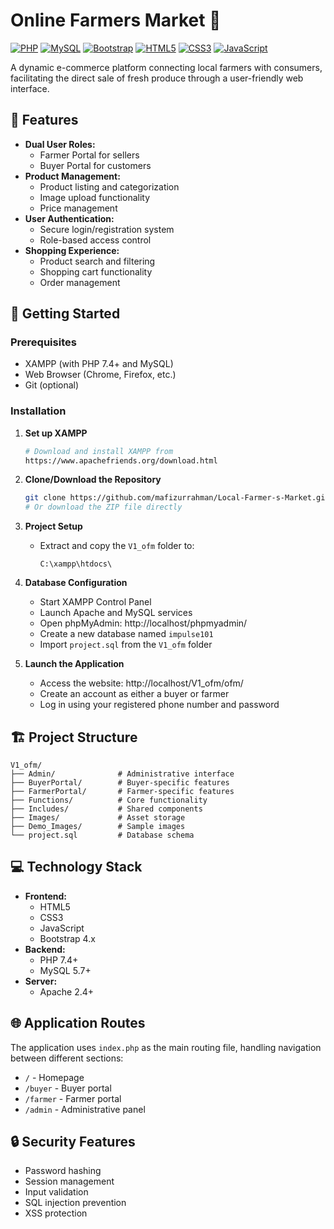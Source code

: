 # Online Farmers Market 🌾

[![PHP](https://img.shields.io/badge/PHP-777BB4?style=for-the-badge&logo=php&logoColor=white)](https://www.php.net/)
[![MySQL](https://img.shields.io/badge/MySQL-005C84?style=for-the-badge&logo=mysql&logoColor=white)](https://www.mysql.com/)
[![Bootstrap](https://img.shields.io/badge/Bootstrap-563D7C?style=for-the-badge&logo=bootstrap&logoColor=white)](https://getbootstrap.com/)
[![HTML5](https://img.shields.io/badge/HTML5-E34F26?style=for-the-badge&logo=html5&logoColor=white)](https://html.spec.whatwg.org/)
[![CSS3](https://img.shields.io/badge/CSS3-1572B6?style=for-the-badge&logo=css3&logoColor=white)](https://www.w3.org/Style/CSS/)
[![JavaScript](https://img.shields.io/badge/JavaScript-F7DF1E?style=for-the-badge&logo=javascript&logoColor=black)](https://developer.mozilla.org/en-US/docs/Web/JavaScript)

A dynamic e-commerce platform connecting local farmers with consumers, facilitating the direct sale of fresh produce through a user-friendly web interface.

## 🌟 Features

- **Dual User Roles:**
  - Farmer Portal for sellers
  - Buyer Portal for customers
- **Product Management:**
  - Product listing and categorization
  - Image upload functionality
  - Price management
- **User Authentication:**
  - Secure login/registration system
  - Role-based access control
- **Shopping Experience:**
  - Product search and filtering
  - Shopping cart functionality
  - Order management

## 🚀 Getting Started

### Prerequisites

- XAMPP (with PHP 7.4+ and MySQL)
- Web Browser (Chrome, Firefox, etc.)
- Git (optional)

### Installation

1. **Set up XAMPP**
   ```bash
   # Download and install XAMPP from
   https://www.apachefriends.org/download.html
   ```

2. **Clone/Download the Repository**
   ```bash
   git clone https://github.com/mafizurrahman/Local-Farmer-s-Market.git
   # Or download the ZIP file directly
   ```

3. **Project Setup**
   - Extract and copy the `V1_ofm` folder to:
     ```
     C:\xampp\htdocs\
     ```

4. **Database Configuration**
   - Start XAMPP Control Panel
   - Launch Apache and MySQL services
   - Open phpMyAdmin: http://localhost/phpmyadmin/
   - Create a new database named `impulse101`
   - Import `project.sql` from the `V1_ofm` folder

5. **Launch the Application**
   - Access the website: http://localhost/V1_ofm/ofm/
   - Create an account as either a buyer or farmer
   - Log in using your registered phone number and password

## 🏗️ Project Structure

```
V1_ofm/
├── Admin/              # Administrative interface
├── BuyerPortal/        # Buyer-specific features
├── FarmerPortal/       # Farmer-specific features
├── Functions/          # Core functionality
├── Includes/           # Shared components
├── Images/             # Asset storage
├── Demo_Images/        # Sample images
└── project.sql         # Database schema
```

## 💻 Technology Stack

- **Frontend:**
  - HTML5
  - CSS3
  - JavaScript
  - Bootstrap 4.x
- **Backend:**
  - PHP 7.4+
  - MySQL 5.7+
- **Server:**
  - Apache 2.4+

## 🌐 Application Routes

The application uses `index.php` as the main routing file, handling navigation between different sections:
- `/` - Homepage
- `/buyer` - Buyer portal
- `/farmer` - Farmer portal
- `/admin` - Administrative panel

## 🔒 Security Features

- Password hashing
- Session management
- Input validation
- SQL injection prevention
- XSS protection

